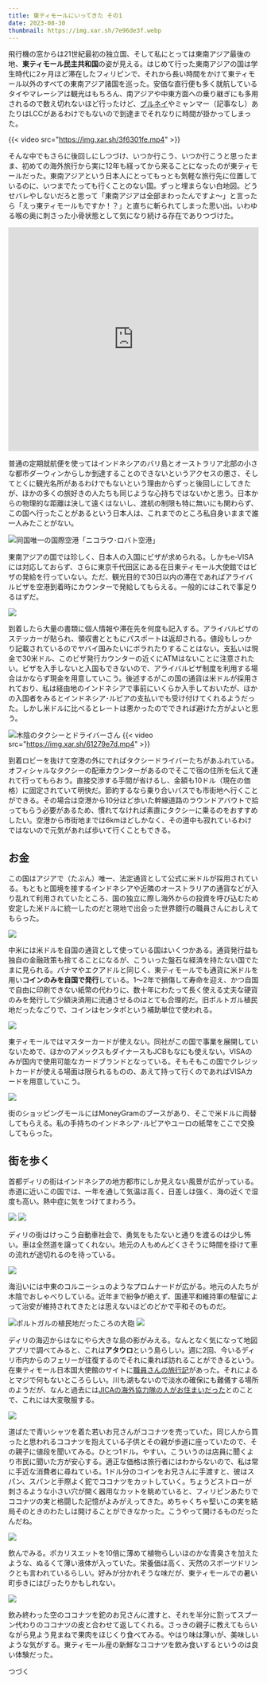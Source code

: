 ```yaml
---
title: 東ティモールにいってきた その1
date: 2023-08-30
thumbnail: https://img.xar.sh/7e96de3f.webp
---
```


飛行機の窓からは21世紀最初の独立国、そして私にとっては東南アジア最後の地、**東ティモール民主共和国**の姿が見える。はじめて行った東南アジアの国は学生時代に2ヶ月ほど滞在したフィリピンで、それから長い時間をかけて東ティモール以外のすべての東南アジア諸国を巡った。安価な直行便も多く就航しているタイやマレーシアは観光はもちろん、南アジアや中東方面への乗り継ぎにも多用されるので数え切れないほど行ったけど、[ブルネイ](/post/1505642051/)やミャンマー（記事なし）あたりはLCCがあるわけでもないので到達までそれなりに時間が掛かってしまった。

{{< video src="https://img.xar.sh/3f6301fe.mp4" >}}

そんな中でもさらに後回しにしつづけ、いつか行こう、いつか行こうと思ったまま、初めての海外旅行から実に12年も経ってから来ることになったのが東ティモールだった。東南アジアという日本人にとってもっとも気軽な旅行先に位置しているのに、いつまでたっても行くことのない国。ずっと埋まらない白地図。どうせバレやしないだろと思って「東南アジアは全部まわったんですよ〜」と言ったら「えっ東ティモールもですか！？」と直ちに斬られてしまった思い出。いわゆる喉の奥に刺さった小骨状態として気になり続ける存在でありつづけた。

<iframe src="https://www.google.com/maps/embed?pb=!1m18!1m12!1m3!1d10398463.836440085!2d120.11456211594415!3d-9.562871413045336!2m3!1f0!2f0!3f0!3m2!1i1024!2i768!4f13.1!3m3!1m2!1s0x2cfde50986e4a129%3A0x3e5c68387e85b3c!2z5p2x44OG44Kj44Oi44O844Or!5e0!3m2!1sja!2sjp!4v1693233430867!5m2!1sja!2sjp" width="100%" height="450" style="border:0;" allowfullscreen="" loading="lazy" referrerpolicy="no-referrer-when-downgrade"></iframe>

普通の定期就航便を使ってはインドネシアのバリ島とオーストラリア北部の小さな都市ダーウィンからしか到達することのできないというアクセスの悪さ、そしてとくに観光名所があるわけでもないという理由からずっと後回しにしてきたが、ほかの多くの旅好きの人たちも同じような心持ちではないかと思う。日本からの物理的な距離は決して遠くはないし、渡航の制限も特に無いにも関わらず、この国へ行ったことがあるという日本人は、これまでのところ私自身いままで誰一人みたことがない。

![同国唯一の国際空港「ニコラウ･ロバト空港」](https://img.xar.sh/7e96de3f.webp)

東南アジアの国では珍しく、日本人の入国にビザが求められる。しかもe-VISAには対応しておらず、さらに東京千代田区にある在日東ティモール大使館ではビザの発給を行っていない。ただ、観光目的で30日以内の滞在であればアライバルビザを空港到着時にカウンターで発給してもらえる。一般的にはこれで事足りるはずだ。

![](https://img.xar.sh/f446f7c5.webp)

到着したら大量の書類に個人情報や滞在先を何度も記入する。アライバルビザのステッカーが貼られ、領収書とともにパスポートは返却される。値段もしっかり記載されているのでヤバイ国みたいにボラれたりすることはない。支払いは現金で30米ドル、このビザ発行カウンターの近くにATMはないことに注意されたい。ビザを入手しないと入国もできないので、アライバルビザ制度を利用する場合はかならず現金を用意していこう。後述するがこの国の通貨は米ドルが採用されており、私は経由地のインドネシアで事前にいくらか入手しておいたが、ほかの入国者をみるとインドネシア･ルピアの支払いでも受け付けてくれるようだった。しかし米ドルに比べるとレートは悪かったのでできれば避けた方がよいと思う。

![木陰のタクシーとドライバーさん](https://img.xar.sh/a33e43fa.webp)
{{< video src="https://img.xar.sh/61279e7d.mp4" >}}

到着ロビーを抜けて空港の外にでればタクシードライバーたちがあふれている。オフィシャルなタクシーの配車カウンターがあるのでそこで宿の住所を伝えて連れて行ってもらおう。直接交渉する手間が省けるし、金額も10ドル（現在の価格）に固定されていて明快だ。節約するなら乗り合いバスでも市街地へ行くことができる。その場合は空港から10分ほど歩いた幹線道路のラウンドアバウトで拾ってもらう必要があるため、慣れてなければ素直にタクシーに乗るのをおすすめしたい。空港から市街地までは6kmほどしかなく、その道中も寂れているわけではないので元気があれば歩いて行くこともできる。

## お金

この国はアジアで（たぶん）唯一、法定通貨として公式に米ドルが採用されている。もともと国境を接するインドネシアや近隣のオーストラリアの通貨などが入り乱れて利用されていたところ、国の独立に際し海外からの投資を呼び込むため安定した米ドルに統一したのだと現地で出会った世界銀行の職員さんにおしえてもらった。

![](https://img.xar.sh/4b9285f6.webp)

中米には米ドルを自国の通貨として使っている国はいくつかある。通貨発行益も独自の金融政策も捨てることになるが、こういった盤石な経済を持たない国でたまに見られる。パナマやエクアドルと同じく、東ティモールでも通貨に米ドルを用い**コインのみを自国で発行**している。1〜2年で損傷して寿命を迎え、かつ自国で自由に印刷できない紙幣の代わりに、数十年にわたって長く使える丈夫な硬貨のみを発行して少額決済用に流通させるのはとても合理的だ。旧ポルトガル植民地だったなごりで、コインはセンタボという補助単位で使われる。

![](https://img.xar.sh/a1301317.webp)

東ティモールではマスターカードが使えない。同社がこの国で事業を展開していないためで、ほかのアメックスもダイナースもJCBもなにも使えない。VISAのみが国内で使用可能なカードブランドとなっている。そもそもこの国でクレジットカードが使える場面は限られるものの、あえて持って行くのであればVISAカードを用意していこう。

![](https://img.xar.sh/83ab16ba.webp)

街のショッピングモールにはMoneyGramのブースがあり、そこで米ドルに両替してもらえる。私の手持ちのインドネシア･ルピアやユーロの紙幣をここで交換してもらった。

## 街を歩く

首都ディリの街はインドネシアの地方都市にしか見えない風景が広がっている。赤道に近いこの国では、一年を通して気温は高く、日差しは強く、海の近くで湿度も高い。熱中症に気をつけてまわろう。

![](https://img.xar.sh/cb5188e3.webp)
![](https://img.xar.sh/5c68a362.webp)

ディリの街はけっこう自動車社会で、勇気をもたないと通りを渡るのは少し怖い。車は全然道を譲ってくれない。地元の人もめんどくさそうに時間を掛けて車の流れが途切れるのを待っている。

![](https://img.xar.sh/1f842fd5.webp)

海沿いには中東のコルニーシュのようなプロムナードが広がる。地元の人たちが木陰でおしゃべりしている。近年まで紛争が絶えず、国連平和維持軍の駐留によって治安が維持されてきたとは思えないほどのどかで平和そのものだ。

![ポルトガルの植民地だったころの大砲](https://img.xar.sh/6dd7e04b.webp)
![](https://img.xar.sh/8c18f002.webp)

ディリの海辺からはなにやら大きな島の影がみえる。なんとなく気になって地図アプリで調べてみると、これは**アタウロ**という島らしい。週に2回、今いるディリ市内からのフェリーが往復するのでそれに乗れば訪れることができるという。在東ティモール日本国大使館のサイトに[職員さんの旅行記](https://www.timor-leste.emb-japan.go.jp/column_yasuoka.html)があった。それによるとマジで何もないところらしい。川も湖もないので淡水の確保にも難儀する場所のようだが、なんと過去には[JICAの海外協力隊の人がお住まいだった](https://www.jica.go.jp/Resource/easttimor/office/information/hotangle/20191211.html)とのことで、これには大変敬服する。

![](https://img.xar.sh/fd223029.webp)

道ばたで青いシャツを着た若いお兄さんがココナツを売っていた。同じ人から買ったと思われるココナツを抱えている子供とその親が歩道に座っていたので、その親子に値段を聞いてみる。ひとつ1ドル。やすい。こういうのは店員に聞くより市民に聞いた方が安心する。適正な価格は旅行者にはわからないので、私は常に手近な消費者に尋ねている。1ドル分のコインをお兄さんに手渡すと、彼はスパン、スパンと手際よく鉈でココナツをカットしていく。ちょうどストローが刺さるような小さい穴が開く器用なカットを眺めていると、フィリピンあたりでココナツの実と格闘した記憶がよみがえってきた。めちゃくちゃ堅いこの実を結局そのときのわたしは開けることができなかった。こうやって開けるものだったんだね。

![](https://img.xar.sh/a6f97f1a.webp)

飲んでみる。ポカリスエットを10倍に薄めて植物らしいほのかな青臭さを加えたような、ぬるくて薄い液体が入っていた。栄養価は高く、天然のスポーツドリンクとも言われているらしい。好みが分かれそうな味だが、東ティモールでの暑い町歩きにはぴったりかもしれない。

![](https://img.xar.sh/487915aa.webp)

飲み終わった空のココナツを鉈のお兄さんに渡すと、それを半分に割ってスプーン代わりのココナツの皮と合わせて返してくれる。さっきの親子に教えてもらいながら見よう見まねで果肉をほじくり食べてみる。やはり味は薄いが、美味しいような気がする。東ティモール産の新鮮なココナツを飲み食いするというのは良い体験だった。

つづく
